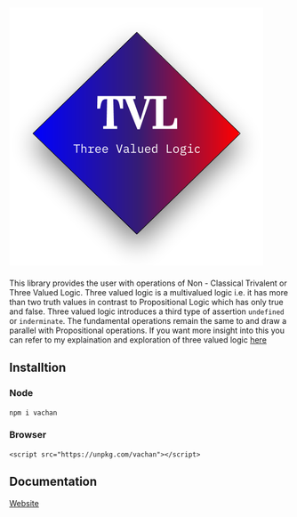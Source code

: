 ## <img style="margin-left:auto;margin-right:auto;display-block:inline;" src="./tvl.png"/>
This library provides the user with operations of Non - Classical Trivalent or Three Valued Logic. Three valued logic is a multivalued logic i.e. it has more than two truth values in contrast to Propositional Logic which has only true and false. Three valued logic introduces a third type of assertion `undefined` or `inderminate`. The fundamental operations remain the same to and draw a parallel with Propositional operations. If you want more insight into this you can refer to my explaination and exploration of three valued logic [here](https://archan.io/#/blog/logicofparadox)

## Installtion

### Node
```
npm i vachan
```
### Browser
```
<script src="https://unpkg.com/vachan"></script>
```

## Documentation
[Website](https://tvl.archan.io)
